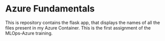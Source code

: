 # Azure Fundamentals
This is repository contains the flask app, that displays the names of all the files present in my Azure Container. This is the first assignment of the MLOps-Azure training.
